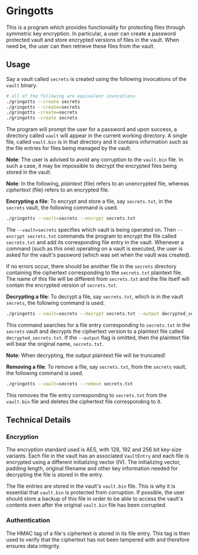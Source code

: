 # Gringotts

This is a program which provides functionality for protecting files through
symmetric key encryption.
In particular, a user can create a password protected vault and store encrypted
versions of files in the vault.
When need be, the user can then retrieve these files from the vault.

## Usage

Say a vault called `secrets` is created using the following invocations of the
`vault` binary.
```bash
# all of the following are equivalent invocations
./gringotts --create secrets
./gringotts --create=secrets
./gringotts -create=secrets
./gringotts -create secrets
```
The program will prompt the user for a password and upon success, a directory
called `vault` will appear in the current working directory.
A single file, called `vault.bin` is in that directory and it contains
information such as the file entries for files being managed by the vault.

__Note__: The user is advised to avoid any corruption to the `vault.bin` file.
In such a case, it may be impossible to decrypt the encrypted files being stored
in the vault.

__Note__: In the following, _plaintext_ (file) refers to an unencrypted file,
whereas _ciphertext_ (file) refers to an encrypted file.

__Encrypting a file__:
To encrypt and store a file, say `secrets.txt`, in the `secrets` vault, the
following command is used.
```bash
./gringotts --vault=secrets --encrypt secrets.txt
```
The `--vault=secrets` specifies which vault is being operated on.
Then `--encrypt secrets.txt` commands the program to encrypt the file called
`secrets.txt` and add its corresponding file entry in the vault.
Whenever a command (such as this one) operating on a vault is executed, the user
is asked for the vault's password (which was set when the vault was created).

If no errors occur, there should be another file in the `secrets` directory
containing the ciphertext corresponding to the `secrets.txt` plaintext file.
The name of this file will be different from `secrets.txt` and the file itself
will contain the encrypted version of `secrets.txt`.

__Decrypting a file__:
To decrypt a file, say `secrets.txt`, which is in the vault `secrets`, the
following command is used.
```bash
./gringotts --vault=secrets --decrypt secrets.txt --output decrypted_secrets.txt
```
This command searches for a file entry corresponding to `secrets.txt` in the
`secrets` vault and decrypts the ciphertext version to a plaintext file called
`decrypted_secrets.txt`.
If the `--output` flag is omitted, then the plaintext file will bear the
original name, `secrets.txt`.

__Note__: When decrypting, the output plaintext file will be truncated!

__Removing a file__:
To remove a file, say `secrets.txt`, from the `secrets` vault, the following
command is used.
```bash
./gringotts --vault=secrets --remove secrets.txt
```
This removes the file entry corresponding to `secrets.txt` from the `vault.bin`
file and deletes the ciphertext file corresponding to it.

## Technical Details

### Encryption

The encryption standard used is AES, with 128, 192 and 256 bit key-size
variants.
Each file in the vault has an associated `VaultEntry` and each file is encrypted
using a different initializing vector (IV).
The initializing vector, padding length, original filename and other key
information needed for decrypting the file is stored in the entry.

The file entries are stored in the vault's `vault.bin` file.
This is why it is essential that `vault.bin` is protected from corruption.
If possible, the user should store a backup of this file in order to be able to
access the vault's contents even after the original `vault.bin` file has been
corrupted.

### Authentication

The HMAC tag of a file's ciphertext is stored in its file entry.
This tag is then used to verify that the ciphertext has not been tampered with
and therefore ensures data integrity.
